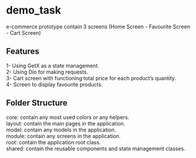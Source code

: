 # demo_task

e-commerce prototype contain 3 screens (Home Screen - Favourite Screen - Cart Screen)

## Features

1- Using GetX as a state management. <br>
2- Using Dio for making requests. <br>
3- Cart screen with functioning total price for each product’s quantity. <br>
4- Screen to display favourite products. <br>

## Folder Structure

core: contain any most used colors or any helpers. <br>
layout: contain the main pages in the application. <br>
model: contain any models in the application. <br>
module: contain any screens in the application. <br>
root: contain the application root class. <br>
shared: contain the reusable components and state management classes. <br>
